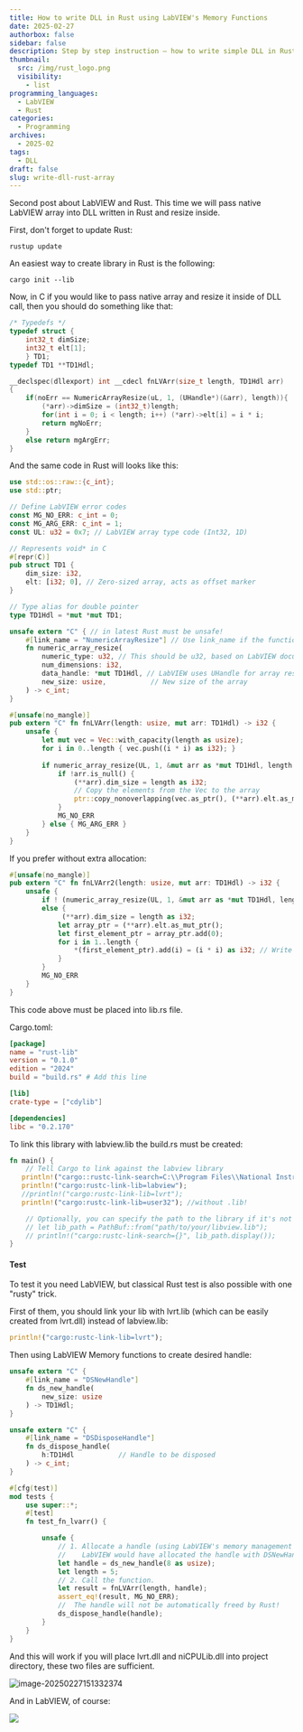 ```yaml
---
title: How to write DLL in Rust using LabVIEW's Memory Functions
date: 2025-02-27
authorbox: false
sidebar: false
description: Step by step instruction — how to write simple DLL in Rust, then call it from LabVIEW
thumbnail:
  src: /img/rust_logo.png
  visibility:
    - list
programming_languages:
  - LabVIEW
  - Rust
categories:
  - Programming
archives:
  - 2025-02
tags:
  - DLL
draft: false
slug: write-dll-rust-array
---
```

Second post about LabVIEW and Rust. This time we will pass native LabVIEW array into DLL written in Rust and resize inside.
<!--more-->
First, don't forget to update Rust:
```
rustup update
```

An easiest way to create library in Rust is the following:

```
cargo init --lib
```

Now, in C if you would like to pass native array and resize it inside of DLL call, then you should do something like that:

```c
/* Typedefs */
typedef struct {
	int32_t dimSize;
	int32_t elt[1];
	} TD1;
typedef TD1 **TD1Hdl;

__declspec(dllexport) int __cdecl fnLVArr(size_t length, TD1Hdl arr)
{
    if(noErr == NumericArrayResize(uL, 1, (UHandle*)(&arr), length)){
		(*arr)->dimSize = (int32_t)length;
   		for(int i = 0; i < length; i++) (*arr)->elt[i] = i * i;
		return mgNoErr;
	}
	else return mgArgErr;
}
```

And the same code in Rust will looks like this:

```rust
use std::os::raw::{c_int};
use std::ptr;

// Define LabVIEW error codes
const MG_NO_ERR: c_int = 0;
const MG_ARG_ERR: c_int = 1;
const UL: u32 = 0x7; // LabVIEW array type code (Int32, 1D)

// Represents void* in C
#[repr(C)]
pub struct TD1 {
    dim_size: i32,
    elt: [i32; 0], // Zero-sized array, acts as offset marker
}

// Type alias for double pointer
type TD1Hdl = *mut *mut TD1;

unsafe extern "C" { // in latest Rust must be unsafe!
    #[link_name = "NumericArrayResize"] // Use link_name if the function is named differently in the DLL
    fn numeric_array_resize(
        numeric_type: u32, // This should be u32, based on LabVIEW documentation
        num_dimensions: i32,
        data_handle: *mut TD1Hdl, // LabVIEW uses UHandle for array resizing.
        new_size: usize,           // New size of the array
    ) -> c_int;
}

#[unsafe(no_mangle)]
pub extern "C" fn fnLVArr(length: usize, mut arr: TD1Hdl) -> i32 {
    unsafe {
        let mut vec = Vec::with_capacity(length as usize);
        for i in 0..length { vec.push((i * i) as i32); }
    
		if numeric_array_resize(UL, 1, &mut arr as *mut TD1Hdl, length ) == MG_NO_ERR {          
			if !arr.is_null() {
                (**arr).dim_size = length as i32;
                // Copy the elements from the Vec to the array
                ptr::copy_nonoverlapping(vec.as_ptr(), (**arr).elt.as_mut_ptr(), length as usize);
            } 
            MG_NO_ERR
        } else { MG_ARG_ERR }
    }
}
```

If you prefer without extra allocation:

```rust
#[unsafe(no_mangle)]
pub extern "C" fn fnLVArr2(length: usize, mut arr: TD1Hdl) -> i32 {
    unsafe {
		if ! (numeric_array_resize(UL, 1, &mut arr as *mut TD1Hdl, length ) == MG_NO_ERR) { return MG_ARG_ERR }
		else {
             (**arr).dim_size = length as i32;
			let array_ptr = (**arr).elt.as_mut_ptr();
            let first_element_ptr = array_ptr.add(0);
            for i in 1..length {
                *(first_element_ptr).add(i) = (i * i) as i32; // Write to the array elements
            } 
		}            
		MG_NO_ERR
	}
}
```

This code above must be placed into lib.rs file.

Cargo.toml:

```toml
[package]
name = "rust-lib"
version = "0.1.0"
edition = "2024"
build = "build.rs" # Add this line

[lib]
crate-type = ["cdylib"]

[dependencies]
libc = "0.2.170"
```

To link this library with labview.lib the build.rs must be created:

```rust
fn main() {
    // Tell Cargo to link against the labview library
   println!("cargo::rustc-link-search=C:\\Program Files\\National Instruments\\LabVIEW 2025\\cintools"); 
   println!("cargo:rustc-link-lib=labview");
   //println!("cargo:rustc-link-lib=lvrt");
   println!("cargo:rustc-link-lib=user32"); //without .lib!

    // Optionally, you can specify the path to the library if it's not in a standard location
    // let lib_path = PathBuf::from("path/to/your/libview.lib");
    // println!("cargo:rustc-link-search={}", lib_path.display());
}
```

#### Test

To test it you need LabVIEW, but classical Rust test is also possible with one "rusty" trick.

First of them, you should link your lib with lvrt.lib (which can be easily created from lvrt.dll) instead of labview.lib:

```rust
println!("cargo:rustc-link-lib=lvrt");
```

Then using LabVIEW Memory functions to create desired handle:

```rust
unsafe extern "C" {
    #[link_name = "DSNewHandle"]
    fn ds_new_handle(
        new_size: usize 
    ) -> TD1Hdl;
}

unsafe extern "C" {
    #[link_name = "DSDisposeHandle"]
    fn ds_dispose_handle(
        h:TD1Hdl           // Handle to be disposed
    ) -> c_int;
}

#[cfg(test)]
mod tests {
    use super::*;
    #[test]
    fn test_fn_lvarr() {

        unsafe {
            // 1. Allocate a handle (using LabVIEW's memory management if possible)
            //    LabVIEW would have allocated the handle with DSNewHandle().
            let handle = ds_new_handle(8 as usize);
            let length = 5;
            // 2. Call the function.
            let result = fnLVArr(length, handle);
 			assert_eq!(result, MG_NO_ERR);
            //  The handle will not be automatically freed by Rust!
			ds_dispose_handle(handle);
        }
    }
}
```

And this will work if you will place lvrt.dll and niCPULib.dll into project directory, these two files are sufficient.

![image-20250227151332374](assets/image-20250227151332374.png)

And in LabVIEW, of course:

![](assets/rust-snip-arr.png)
